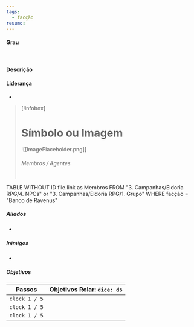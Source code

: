 ```yaml
---
tags:
  - facção
resumo:
---
```



#### Grau  

 
#### Descrição

#### Liderança  
- 

> [!infobox]
> # Símbolo ou Imagem
> ![[ImagePlaceholder.png]]
> ###### Membros / Agentes
> ```dataview
TABLE WITHOUT ID
file.link as Membros
FROM  "3. Campanhas/Eldoria RPG/4. NPCs" or "3. Campanhas/Eldoria RPG/1. Grupo" 
WHERE facção = "Banco de Ravenus"


##### Aliados
- 

##### Inimigos 
- 
  
##### Objetivos
| Passos        | Objetivos            Rolar: `dice: d6` |
| ------------- | -------------------------------------- |
| `clock 1 / 5` |                                        |
| `clock 1 / 5` |                                        |
| `clock 1 / 5` |                                        |


